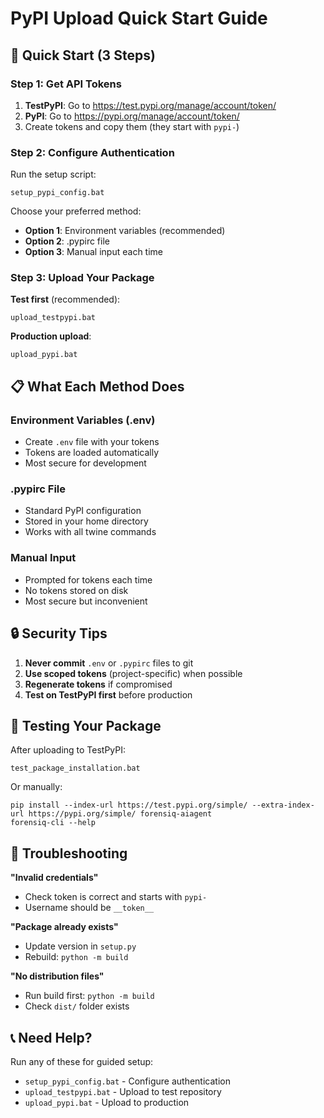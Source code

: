 # PyPI Upload Quick Start Guide

## 🚀 Quick Start (3 Steps)

### Step 1: Get API Tokens
1. **TestPyPI**: Go to https://test.pypi.org/manage/account/token/
2. **PyPI**: Go to https://pypi.org/manage/account/token/
3. Create tokens and copy them (they start with `pypi-`)

### Step 2: Configure Authentication
Run the setup script:
```batch
setup_pypi_config.bat
```

Choose your preferred method:
- **Option 1**: Environment variables (recommended)
- **Option 2**: .pypirc file
- **Option 3**: Manual input each time

### Step 3: Upload Your Package

**Test first** (recommended):
```batch
upload_testpypi.bat
```

**Production upload**:
```batch
upload_pypi.bat
```

## 📋 What Each Method Does

### Environment Variables (.env)
- Create `.env` file with your tokens
- Tokens are loaded automatically
- Most secure for development

### .pypirc File
- Standard PyPI configuration
- Stored in your home directory
- Works with all twine commands

### Manual Input
- Prompted for tokens each time
- No tokens stored on disk
- Most secure but inconvenient

## 🔒 Security Tips

1. **Never commit** `.env` or `.pypirc` files to git
2. **Use scoped tokens** (project-specific) when possible
3. **Regenerate tokens** if compromised
4. **Test on TestPyPI first** before production

## 🧪 Testing Your Package

After uploading to TestPyPI:
```batch
test_package_installation.bat
```

Or manually:
```batch
pip install --index-url https://test.pypi.org/simple/ --extra-index-url https://pypi.org/simple/ forensiq-aiagent
forensiq-cli --help
```

## 🐛 Troubleshooting

**"Invalid credentials"**
- Check token is correct and starts with `pypi-`
- Username should be `__token__`

**"Package already exists"**
- Update version in `setup.py`
- Rebuild: `python -m build`

**"No distribution files"**
- Run build first: `python -m build`
- Check `dist/` folder exists

## 📞 Need Help?

Run any of these for guided setup:
- `setup_pypi_config.bat` - Configure authentication
- `upload_testpypi.bat` - Upload to test repository
- `upload_pypi.bat` - Upload to production
